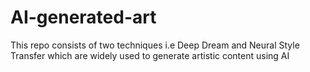 # AI-generated-art
This repo consists of two techniques i.e Deep Dream and Neural Style Transfer which are widely used to generate artistic content using AI
